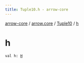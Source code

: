 ```yaml
---
title: Tuple10.h - arrow-core
---
```


[arrow-core](../../index.html) / [arrow.core](../index.html) / [Tuple10](index.html) / [h](./h.html)

# h

`val h: `[`H`](index.html#H)